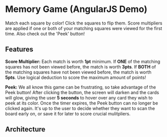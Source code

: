 # Memory Game (AngularJS Demo)
Match each square by color! Click the squares to flip them. Score multipliers are applied if one or both of your matching squares were viewed for the first time. Also check out the 'Peek' button!

## Features
**Score Multiplier:** Each match is worth **1pt** minimum. If **ONE** of the matching squares has not been viewed before, the match is worth **3pts**. If **BOTH** of the matching squares have not been viewed before, the match is worth **5pts**. Use logical deduction to score the maximum amount of points!

**Peek:** We all know this game can be frustrating, so take advantage of the Peek button! After clicking the button, the screen will darken and the cards will glow, giving the user **5 seconds** to hover over any card they wish to peek at its color. Once the timer expires, the Peek button can no longer be clicked again. It's up to the user to decide whether they want to scan the board early on, or save it for later to score crucial mulitpliers.

## Architecture

